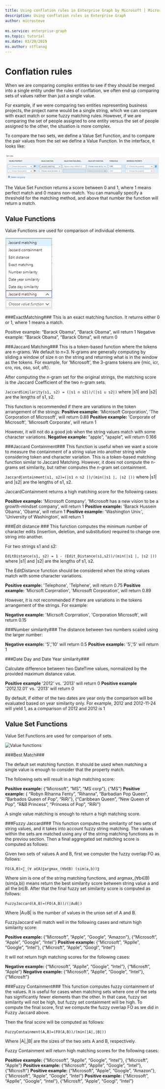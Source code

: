 ```yaml
---
title: Using conflation rules in Enterprise Graph by Microsoft | Microsoft Docs
description: Using conflation rules in Enterprise Graph
author: microsteve

ms.service: enterprise-graph
ms.topic: tutorial
ms.date: 03/29/2019
ms.author: stflanag
---
```


# Conflation rules

When we are comparing complex entities to see if they should be merged into a single entity under the rules of conflation, we often end up comparing sets of values rather than just a single value. 

For example, if we were comparing two entities representing business projects, the project name would be a single string, which we can compare with exact match or some fuzzy matching rules. However, if we are comparing the set of people assigned to one entity versus the set of people assigned to the other, the situation is more complex. 

To compare the two sets, we define a Value Set Function, and to compare the pair values from the set we define a Value Function. In the interface, it looks like:

![Rules panel](media/conflation-rules/rules-panel.png)

The Value Set Function returns a score between 0 and 1, where 1 means perfect match and 0 means non-match. You can manually specify a threshold for the matching method, and above that number the function will return a match.

## Value Functions

Value Functions are used for comparison of individual elements.

![Value functions](media/conflation-rules/value-function-select.png)

###ExactMatching###
This is an exact matching function. It returns either 0 or 1, where 1 means a match. 
 
Positive example: “Barack Obama”, “Barack Obama”, will return 1 
Negative example: “Barack Obama”, “Barack Obma”, will return 0 

###Jaccard Matching###
This is a token-based function where the tokens are n-grams. We default to n=3. N-grams are generally computing by sliding a window of size n on the string and returning what is in the window as the tokens. For example, for 'Microsoft', the 3-grams tokens are {mic, icr, cro, ros, oso, sof, oft}. 

After computing the n-gram set for the original strings, the matching score is the Jaccard Coefficient of the two n-gram sets. 

```JaccardSimilarity(s1, s2) = (|s1 ∩ s2|)/(|s1 ∪ s2|)``` where |s1| and |s2| are the lengths of s1, s2. 
 
This function is recommended if there are variations in the token arrangement of the strings: 
**Positive example:** 'Microsoft Corporation', 'The Corporation of Microsoft', will return 0.88 
**Positive example:** 'Corporate of Microsoft', 'Microsoft Corporate', will return 1 
 
However, it will not do a good job when the string values match with some character variations. 
**Negative example:** “apple”, “apaple”, will return 0.166 

###Jaccard Containment###
This function is useful when we want a score to measure the containment of a string value into another string while considering token and character variation. This is a token-based matching function similar to Jaccard Matching. However, it does not compute the n-grams set similarity, but rather computes the n-gram set containment.

```JaccardContainment(s1, s2)=(|s1 ∩ s2 |)/(min(|s1 |, |s2 |))``` where |s1| and |s2| are the lengths of s1, s2.

JaccardContainment returns a high matching score for the following cases:

**Positive example:** 'Microsoft Company', 'Microsoft has a new vision to be a growth-mindset company', will return 1
**Positive example:** 'Barack Hussein Obama', 'Obama', will return 1
**Positive example:** 'Washington Univ.', 'University of Washington', will return 1

###Edit distance ###
This function computes the minimum number of character edits (insertion, deletion, and substitution) required to change one string into another.

For two strings s1 and s2:

```EditDistance(s1, s2) = 1 - (Edit_Distance(s1,s2))/(min(|s1 |, |s2 |))``` where |s1| and |s2| are the lengths of s1, s2.

The EditDistance function should be considered when the string values match with some character variations.

**Positive example:** 'Telephone', 'Telphene', will return 0.75
**Positive example:** 'Micrsoft Corprration', 'Microsoft Corporation', will return 0.89

However, it is not recommended if there are variations in the tokens arrangement of the strings. For example: 

**Negative example:** 'Micrsoft Corprration', 'Corporation Microsoft', will return 0.15

###Number similarity###
The distance between two numbers scaled using the larger number:

**Negative example:** '5','10' will return 0.5
**Positive example:** '5','5' will return 1

###Date Day and Date Year similarity###

Calculate difference between two DateTime values, normalized by the provided maximum distance value.

**Positive example** '2012' vs. '2013' will return 0
**Positive example** '2012.12.01' vs. '2013' will return 0 

By default, if either of the two dates are year only the comparison will be evaluated based on year similarity only. For example, 2012 and 2012-11-24 will yield 1, as a comparison of 2012 and 2012 is 1


## Value Set Functions

Value Set Functions are used for comparison of sets.

![Value functions](media/conflation-rules/value-set-function-select.png)

###Best Match###

The default set matching function. It should be used when matching a single value is enough to consider that the property match.

The following sets will result in a high matching score:

**Positive example:** {“Microsoft”, “MS”, “MS corp”}, {“MS”}
**Positive example:** { “Robyn Rihanna Fenty”, “Rihanna”, “Barbadian Pop Queen”, “Barbados Queen of Pop”, “RiRi”}, {“Caribbean Queen”, “New Queen of Pop”, “R&B Princess”, “Princess of Pop”, “RiRi”}

A single value matching is enough to return a high matching score.

###Fuzzy Jaccard###
This function computes the similarity of two sets of string values, and it takes into account fuzzy string matching. The values within the sets are matched using any of the string matching functions as in the previou section. Then a final aggregated set matching score is computed as follows:

Given two sets of values A and B, first we computer the fuzzy overlap FO as follows:

```FO(A,B)=∑_(∀ a∈A)〖argmax_(∀b∈B) (sim(a,b))〗```

Where sim is one of the string matching functions, and argmax_(∀b∈B) (sim(a,b)) means return the best similarity score between string value a and all the b∈B. After that the final fuzzy set similarity score is computed as follows:

```FuzzyJaccard(A,B)=(FO(A,B))/(|A∪B|)```

Where |A∪B| is the number of values in the union set of A and B.

FuzzyJaccard will match well in the following cases and return high similarity score:

**Positive example:** {“Microsoft”, “Apple”, “Google”, “Amazon”}, {“Microsoft”, “Apple”, “Google”, “Intel”}
**Positive example:** {“Microsoft”, “Applle”, “Google”, “Intel”}, {“Microsft”, “Apple”, “Googl”, “Intel”}

It will not return high matching scores for the following cases:

**Negative example:** {“Microsoft”, “Applle”, “Google”, “Intel”}, {“Microsft”, “Apple”}
**Negative example:** {“Microsoft”, “Applle”, “Google”, “Intel”}, {“Microsft”}


###Fuzzy Containment###
This function computes fuzzy containment of the values. It is useful for cases when matching sets where one of the sets has significantly fewer elements than the other. In that case, fuzzy set similarity will not be high, but fuzzy set containment will be high. To compute the final score, first we compute the fuzzy overlap FO as we did in Fuzzy Jaccard above.

Then the final score will be computed as follows:

```FuzzyContainment(A,B)=(FO(A,B))/(min⁡(|A|,|B|))```

Where |A|,|B| are the sizes of the two sets A and B, respectively.

Fuzzy Containment will return high matching scores for the following cases:

**Positive example:** {“Microsoft”, “Applle”, “Google”, “Intel”}, {“Microsft”, “Apple”}
**Positive example:** {“Microsoft”, “Applle”, “Google”, “Intel”}, {“Microsft”}
**Positive example:** {“Microsoft”, “Apple”, “Google”, “Amazon”}, {“Microsoft”, “Apple”, “Google”, “Intel”}
**Positive example:** {“Microsoft”, “Applle”, “Google”, “Intel”}, {“Microsft”, “Apple”, “Googl”, “Intel”}


